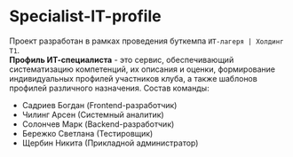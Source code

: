 # Specialist-IT-profile
Проект разработан в рамках проведения буткемпа `ИТ-лагеря | Холдинг Т1`.  
**Профиль ИТ-специалиста** - это сервис, обеспечивающий систематизацию компетенций, их описания и оценки, формирование индивидуальных профилей участников клуба, а также шаблонов профилей различного назначения.
Состав команды:
- Садриев Богдан (Frontend-разработчик)
- Чилинг Арсен (Системный аналитик)
- Солончев Марк (Backend-разработчик)
- Бережко Светлана (Тестировщик)
- Щербин Никита (Прикладной администратор)
